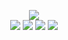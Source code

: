 <p align="center">
	<img src="http://home.blocksrey.com:5679/resnder">
	<br>
	<a href="http://home.blocksrey.com:5679/left"><img src="https://blocksrey.com/icons/left.webp"></a>
	<a href="http://home.blocksrey.com:5679/down"><img src="https://blocksrey.com/icons/down.webp"></a>
	<a href="http://home.blocksrey.com:5679/up"><img src="https://blocksrey.com/icons/up.webp"></a>
	<a href="http://home.blocksrey.com:5679/right"><img src="https://blocksrey.com/icons/right.webp"></a>
</p>

